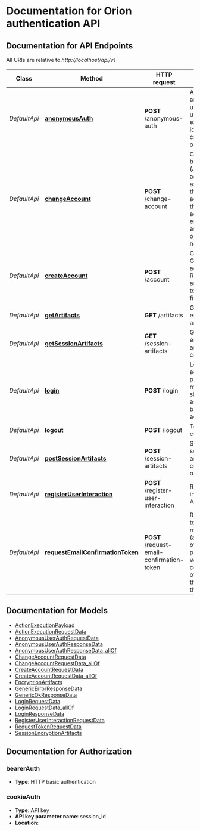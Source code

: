 # Documentation for Orion authentication API

<a name="documentation-for-api-endpoints"></a>
## Documentation for API Endpoints

All URIs are relative to *http://localhost/api/v1*

| Class | Method | HTTP request | Description |
|------------ | ------------- | ------------- | -------------|
| *DefaultApi* | [**anonymousAuth**](Apis/DefaultApi.md#anonymousauth) | **POST** /anonymous-auth | Authenticate as an anonymous user, either using an existing user identifier or creating a new one. |
*DefaultApi* | [**changeAccount**](Apis/DefaultApi.md#changeaccount) | **POST** /change-account | Change the blockchain (Joystream) account associated with the Gateway account. Delete the old account's encryption artifacts and optionally set new ones. |
*DefaultApi* | [**createAccount**](Apis/DefaultApi.md#createaccount) | **POST** /account | Create a new Gateway account. Requires anonymousAuth to be performed first. |
*DefaultApi* | [**getArtifacts**](Apis/DefaultApi.md#getartifacts) | **GET** /artifacts | Get wallet seed encryption artifacts. |
*DefaultApi* | [**getSessionArtifacts**](Apis/DefaultApi.md#getsessionartifacts) | **GET** /session-artifacts | Get wallet seed encryption artifacts for the current session. |
*DefaultApi* | [**login**](Apis/DefaultApi.md#login) | **POST** /login | Login to user's account by providing a message signed by the associated blockchain account. |
*DefaultApi* | [**logout**](Apis/DefaultApi.md#logout) | **POST** /logout | Terminate the current session. |
*DefaultApi* | [**postSessionArtifacts**](Apis/DefaultApi.md#postsessionartifacts) | **POST** /session-artifacts | Save wallet seed encryption artifacts for the current session on the server. |
*DefaultApi* | [**registerUserInteraction**](Apis/DefaultApi.md#registeruserinteraction) | **POST** /register-user-interaction | Register a user interaction with Atlas part. |
*DefaultApi* | [**requestEmailConfirmationToken**](Apis/DefaultApi.md#requestemailconfirmationtoken) | **POST** /request-email-confirmation-token | Request a token to be sent to e-mail address (as the first step of signup process), which will allow confirming the ownership of the e-mail by the user. |


<a name="documentation-for-models"></a>
## Documentation for Models

 - [ActionExecutionPayload](./Models/ActionExecutionPayload.md)
 - [ActionExecutionRequestData](./Models/ActionExecutionRequestData.md)
 - [AnonymousUserAuthRequestData](./Models/AnonymousUserAuthRequestData.md)
 - [AnonymousUserAuthResponseData](./Models/AnonymousUserAuthResponseData.md)
 - [AnonymousUserAuthResponseData_allOf](./Models/AnonymousUserAuthResponseData_allOf.md)
 - [ChangeAccountRequestData](./Models/ChangeAccountRequestData.md)
 - [ChangeAccountRequestData_allOf](./Models/ChangeAccountRequestData_allOf.md)
 - [CreateAccountRequestData](./Models/CreateAccountRequestData.md)
 - [CreateAccountRequestData_allOf](./Models/CreateAccountRequestData_allOf.md)
 - [EncryptionArtifacts](./Models/EncryptionArtifacts.md)
 - [GenericErrorResponseData](./Models/GenericErrorResponseData.md)
 - [GenericOkResponseData](./Models/GenericOkResponseData.md)
 - [LoginRequestData](./Models/LoginRequestData.md)
 - [LoginRequestData_allOf](./Models/LoginRequestData_allOf.md)
 - [LoginResponseData](./Models/LoginResponseData.md)
 - [RegisterUserInteractionRequestData](./Models/RegisterUserInteractionRequestData.md)
 - [RequestTokenRequestData](./Models/RequestTokenRequestData.md)
 - [SessionEncryptionArtifacts](./Models/SessionEncryptionArtifacts.md)


<a name="documentation-for-authorization"></a>
## Documentation for Authorization

<a name="bearerAuth"></a>
### bearerAuth

- **Type**: HTTP basic authentication

<a name="cookieAuth"></a>
### cookieAuth

- **Type**: API key
- **API key parameter name**: session_id
- **Location**: 

